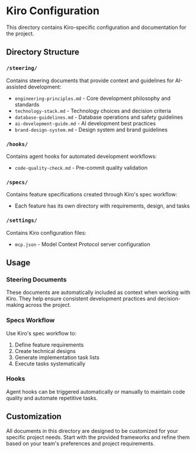 # Kiro Configuration

This directory contains Kiro-specific configuration and documentation for the project.

## Directory Structure

### `/steering/`
Contains steering documents that provide context and guidelines for AI-assisted development:
- `engineering-principles.md` - Core development philosophy and standards
- `technology-stack.md` - Technology choices and decision criteria
- `database-guidelines.md` - Database operations and safety guidelines
- `ai-development-guide.md` - AI development best practices
- `brand-design-system.md` - Design system and brand guidelines

### `/hooks/`
Contains agent hooks for automated development workflows:
- `code-quality-check.md` - Pre-commit quality validation

### `/specs/`
Contains feature specifications created through Kiro's spec workflow:
- Each feature has its own directory with requirements, design, and tasks

### `/settings/`
Contains Kiro configuration files:
- `mcp.json` - Model Context Protocol server configuration

## Usage

### Steering Documents
These documents are automatically included as context when working with Kiro. They help ensure consistent development practices and decision-making across the project.

### Specs Workflow
Use Kiro's spec workflow to:
1. Define feature requirements
2. Create technical designs
3. Generate implementation task lists
4. Execute tasks systematically

### Hooks
Agent hooks can be triggered automatically or manually to maintain code quality and automate repetitive tasks.

## Customization

All documents in this directory are designed to be customized for your specific project needs. Start with the provided frameworks and refine them based on your team's preferences and project requirements.